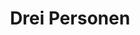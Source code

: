 ---
title: Drei Personen
artist: Inho Choi
year: 2021
size: 15x18cm *3
materials: pebble
etc: /stone
image_url: ../../../../../static/images/drei_personen.jpg
group: stone
group_order: 1
order: 4
---